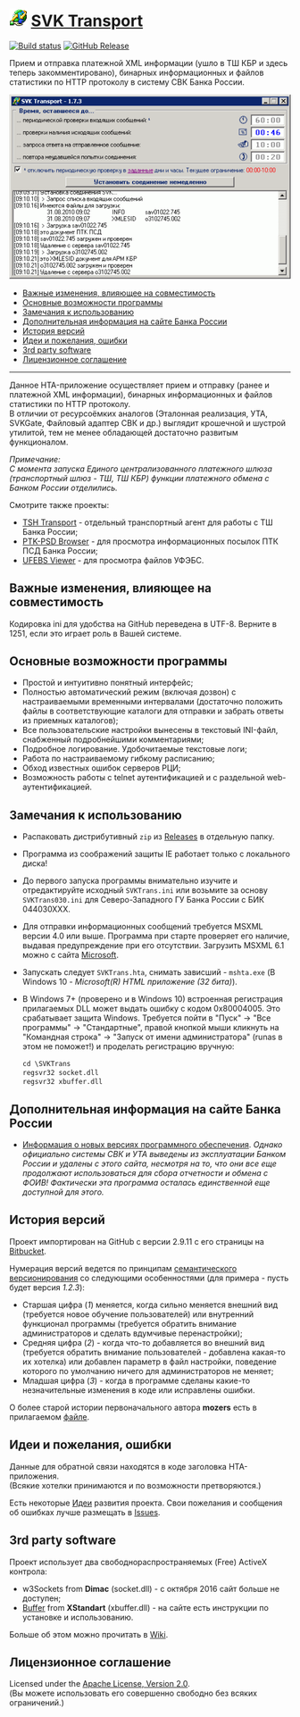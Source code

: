 # ![icon] [SVK Transport]

[![Build status]][appveyor]
[![GitHub Release]][releases]

Прием и отправка платежной XML информации (ушло в ТШ КБР и здесь теперь
закомментировано), бинарных информационных и файлов статистики по HTTP
протоколу в систему СВК Банка России.  

![Рабочее окно приложения]

* [Важные изменения, влияющее на совместимость]
* [Основные возможности программы]
* [Замечания к использованию]
* [Дополнительная информация на сайте Банка России]
* [История версий]
* [Идеи и пожелания, ошибки]
* [3rd party software]
* [Лицензионное соглашение]

-----

Данное HTA-приложение осуществляет прием и отправку (ранее и платежной
XML информации), бинарных информационных и файлов статистики по HTTP
протоколу.  
В отличии от ресурсоёмких аналогов (Эталонная реализация, УТА, SVKGate, 
Файловый адаптер СВК и др.) выглядит крошечной и шустрой утилитой, 
тем не менее обладающей достаточно развитым функционалом.

*Примечание:  
С момента запуска Единого централизованного платежного шлюза (транспортный
шлюз - ТШ, ТШ КБР) функции платежного обмена с Банком России отделились.*

Смотрите также проекты:

* [TSH Transport] - отдельный транспортный агент для работы с ТШ Банка России;
* [PTK-PSD Browser] - для просмотра информационных посылок ПТК ПСД Банка России;
* [UFEBS Viewer] - для просмотра файлов УФЭБС.

## Важные изменения, влияющее на совместимость

Кодировка ini для удобства на GitHub переведена в UTF-8. Верните в 1251, 
если это играет роль в Вашей системе.

## Основные возможности программы

* Простой и интуитивно понятный интерфейс;
* Полностью автоматический режим (включая дозвон) с настраиваемыми временными 
интервалами (достаточно положить файлы в соответствующие каталоги для отправки 
и забрать ответы из приемных каталогов);
* Все пользовательские настройки вынесены в текстовый INI-файл, снабженный 
подробнейшими комментариями;
* Подробное логирование. Удобочитаемые текстовые логи;
* Работа по настраиваемому гибкому расписанию;
* Обход известных ошибок серверов РЦИ;
* Возможность работы с telnet аутентификацией и с раздельной 
web-аутентификацией.

## Замечания к использованию

* Распаковать дистрибутивный `zip` из [Releases] в отдельную папку.
* Программа из соображений защиты IE работает только с локального диска!
* До первого запуска программы внимательно изучите и отредактируйте исходный 
`SVKTrans.ini` или возьмите за основу `SVKTrans030.ini` для Северо-Западного 
ГУ Банка России c БИК 044030ХХХ.
* Для отправки информационных сообщений требуется MSXML версии 4.0 или выше. 
Программа при старте проверяет его наличие, выдавая предупреждение при его 
отсутствии. Загрузить MSXML 6.1 можно с сайта [Microsoft].
* Запускать следует `SVKTrans.hta`, снимать зависший - `mshta.exe` 
(В Windows 10 - *Microsoft(R) HTML приложение (32 бита)*).
* В Windows 7+ (проверено и в Windows 10) встроенная регистрация прилагаемых 
DLL может выдать ошибку с кодом 0x80004005. Это срабатывает защита Windows. 
Требуется пойти в "Пуск" -> "Все программы" -> "Стандартные", правой кнопкой 
мыши кликнуть на "Командная строка" -> "Запуск от имени администратора" 
(runas в этом не поможет!) и проделать регистрацию вручную:

      cd \SVKTrans
      regsvr32 socket.dll
      regsvr32 xbuffer.dll

## Дополнительная информация на сайте Банка России

* [Информация о новых версиях программного обеспечения]. *Однако официально
системы СВК и УТА выведены из эксплуатации Банком России и удалены с этого
сайта, несмотря на то, что они все еще продолжают использоваться для сбора
отчетности и обмена с ФОИВ! Фактически эта программа осталась единственной
еще доступной для этого.*

## История версий

Проект импортирован на GitHub с версии 2.9.11 с его страницы на [Bitbucket].

Нумерация версий ведется по принципам [семантического версионирования]
со следующими особенностями (для примера - пусть будет версия *1.2.3*):

* Старшая цифра (*1*) меняется, когда сильно 
меняется внешний вид (требуется новое обучение пользователей) или внутренний 
функционал программы (требуется обратить внимание администраторов и сделать 
вдумчивые перенастройки);
* Средняя цифра (*2*) - когда что-то добавляется во внешний вид 
(требуется обратить внимание пользователей - добавлена какая-то их хотелка) 
или добавлен параметр в файл настройки, поведение которого по умолчанию 
ничего для администраторов не меняет;
* Младшая цифра (*3*) - когда в программе сделаны какие-то незначительные 
изменения в коде или исправлены ошибки.

О более старой истории первоначального автора **mozers** есть в прилагаемом 
[файле].

## Идеи и пожелания, ошибки

Данные для обратной связи находятся в коде заголовка HTA-приложения.  
(Всякие хотелки принимаются и по возможности претворяются.)

Есть некоторые [Идеи] развития проекта.
Свои пожелания и сообщения об ошибках лучше размещать в [Issues].

## 3rd party software

Проект использует два свободнораспространяемых (Free) ActiveX контрола:

* w3Sockets from **Dimac** (socket.dll) - с октября 2016 сайт больше не 
доступен;
* [Buffer] from **XStandart** (xbuffer.dll) - на сайте есть инструкции 
по установке и использованию.

Больше об этом можно прочитать в [Wiki].

## Лицензионное соглашение

Licensed under the [Apache License, Version 2.0].  
(Вы можете использовать его совершенно свободно без всяких ограничений.)

[Важные изменения, влияющее на совместимость]: #важные-изменения-влияющее-на-совместимость
[Основные возможности программы]: #основные-возможности-программы
[Замечания к использованию]: #замечания-к-использованию
[Дополнительная информация на сайте Банка России]: #дополнительная-информация-на-сайте-банка-россии
[История версий]: #история-версий
[Идеи и пожелания, ошибки]: #идеи-и-пожелания-ошибки
[3rd party software]: #3rd-party-software
[Лицензионное соглашение]: #лицензионное-соглашение

[Wiki]: https://github.com/diev/SVK-Transport-hta/wiki
[Идеи]: https://github.com/diev/SVK-Transport-hta/projects/1
[Issues]: https://github.com/diev/SVK-Transport-hta/issues
[releases]: https://github.com/diev/SVK-Transport-hta/releases/latest

[CHANGELOG]: CHANGELOG.md
[Apache License, Version 2.0]: LICENSE

[icon]: docs/assets/images/svktrans.png
[Рабочее окно приложения]: docs/assets/images/screen.png
[файле]: docs/changelog.md

[TSH Transport]: http://diev.github.io/TSH-Transport
[SVK Transport]: http://diev.github.io/SVK-Transport-hta
[PTK-PSD Browser]: http://diev.github.io/PTK-PSD-Browser-hta
[UFEBS Viewer]: http://diev.github.io/UFEBS-Viewer-hta

[appveyor]: https://ci.appveyor.com/project/diev/svk-transport-hta
[ПТК ПСД]: http://ptkpsd.ru/
[СВК]: http://www.cbr.ru/mcirabis/itest/
[Bitbucket]: https://bitbucket.org/html-applications/svk-transport
[7-Zip]: https://www.7-zip.org/
[Microsoft]: http://www.microsoft.com/downloads/details.aspx?FamilyID=d21c292c-368b-4ce1-9dab-3e9827b70604&displayLang=ru
[Информация о новых версиях программного обеспечения]: https://www.cbr.ru/development/mcirabis/itest/ (СВК, УТА)
[семантического версионирования]: http://semver.org/lang/ru/
[Buffer]: http://www.xstandard.com/en/documentation/xbuffer/

[Build status]: https://ci.appveyor.com/api/projects/status/1mvedcg27p6n7aj0?svg=true
[GitHub Release]: https://img.shields.io/github/release/diev/SVK-Transport-hta.svg
